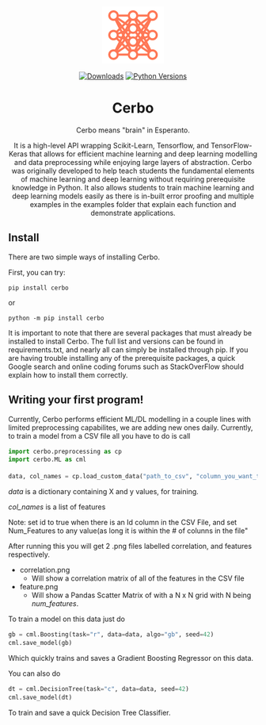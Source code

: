 <div align="center">

![Logo](images/cerbo_logo_2.png)

[![Downloads](https://static.pepy.tech/personalized-badge/cerbo?period=total&units=none&left_color=black&right_color=orange&left_text=Downloads)](https://pepy.tech/project/cerbo)
[![Python Versions](https://img.shields.io/pypi/pyversions/cerbo.svg?style=plastic)](https://https://pypi.org/project/cerbo/0.1.2/)

# Cerbo

Cerbo means "brain" in Esperanto. 

It is a high-level API wrapping Scikit-Learn, Tensorflow, and TensorFlow-Keras that allows for efficient machine learning and deep learning modelling and data preprocessing while enjoying large layers of abstraction. Cerbo was originally developed to help teach students the fundamental elements of machine learning and deep learning without requiring prerequisite knowledge in Python. It also allows students to train machine learning and deep learning models easily as there is in-built error proofing and multiple examples in the examples folder that explain each function and demonstrate applications.

</div>

## Install

There are two simple ways of installing Cerbo.

First, you can try:
```
pip install cerbo
```

or

```
python -m pip install cerbo
```

It is important to note that there are several packages that must already be installed to install Cerbo. The full list and versions can be found in requirements.txt, and nearly all can simply be installed through pip. If you are having trouble installing any of the prerequisite packages, a quick Google search and online coding forums such as StackOverFlow should explain how to install them correctly.

## Writing your first program!

Currently, Cerbo performs efficient ML/DL modelling in a couple lines with limited preprocessing capabilites, we are adding new ones daily. Currently, to train a model from a CSV file all you have to do is call 

```python
import cerbo.preprocessing as cp
import cerbo.ML as cml

data, col_names = cp.load_custom_data("path_to_csv", "column_you_want_to_predict", num_features=4, id=False)
```

*data* is a dictionary containing X and y values, for training.


*col_names* is a list of features 


Note: set id to true when there is an Id column in the CSV File, and set Num_Features to any value(as long it is within the # of colunns in the file"


After running this you will get 2 .png files labelled correlation, and features respectively.
* correlation.png
  * Will show a correlation matrix of all of the features in the CSV file
* feature.png
  * Will show a Pandas Scatter Matrix of with a N x N grid with N being *num_features*.
 

To train a model on this data just do


```python
gb = cml.Boosting(task="r", data=data, algo="gb", seed=42)
cml.save_model(gb) 
```


Which quickly trains and saves a Gradient Boosting Regressor on this data. 


You can also do 
```python
dt = cml.DecisionTree(task="c", data=data, seed=42)
cml.save_model(dt)
```

To train and save a quick Decision Tree Classifier. 
